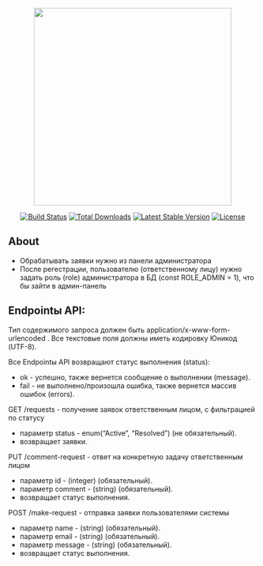 <p align="center"><a href="https://laravel.com" target="_blank"><img src="https://raw.githubusercontent.com/laravel/art/master/logo-lockup/5%20SVG/2%20CMYK/1%20Full%20Color/laravel-logolockup-cmyk-red.svg" width="400"></a></p>

<p align="center">
<a href="https://travis-ci.org/laravel/framework"><img src="https://travis-ci.org/laravel/framework.svg" alt="Build Status"></a>
<a href="https://packagist.org/packages/laravel/framework"><img src="https://img.shields.io/packagist/dt/laravel/framework" alt="Total Downloads"></a>
<a href="https://packagist.org/packages/laravel/framework"><img src="https://img.shields.io/packagist/v/laravel/framework" alt="Latest Stable Version"></a>
<a href="https://packagist.org/packages/laravel/framework"><img src="https://img.shields.io/packagist/l/laravel/framework" alt="License"></a>
</p>

## About

-   Обрабатывать заявки нужно из панели администратора
-   После регестрации, пользователю (ответственному лицу) нужно задать роль (role) администратора в БД (const ROLE_ADMIN = 1), что бы зайти в админ-панель

## Endpointы API:

Тип содержимого запроса должен быть application/x-www-form-urlencoded .
Все текстовые поля должны иметь кодировку Юникод (UTF-8).

Все Endpointы API возвращают статус выполнения (status):

-   ok - успешно, также вернется сообщение о выполнении (message).
-   fail - не выполнено/произошла ошибка, также вернется массив ошибок (errors).

GET /requests - получение заявок ответственным лицом, с фильтрацией по статусу

-   параметр status - enum(“Active”, “Resolved”) (не обязательный).
-   возвращает заявки.

PUT /comment-request - ответ на конкретную задачу ответственным лицом

-   параметр id - (integer) (обязательный).
-   параметр comment - (string) (обязательный).
-   возвращает статус выполнения.

POST /make-request - отправка заявки пользователями системы

-   параметр name - (string) (обязательный).
-   параметр email - (string) (обязательный).
-   параметр message - (string) (обязательный).
-   возвращает статус выполнения.

